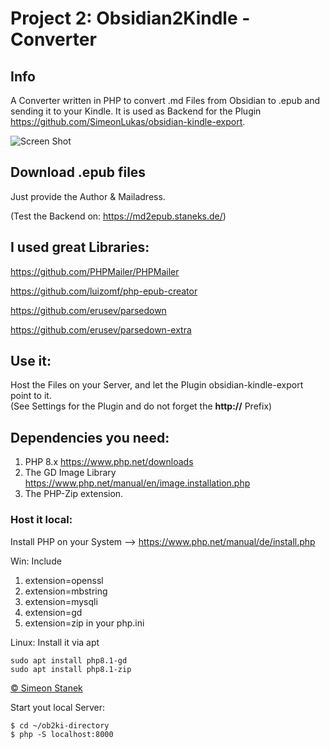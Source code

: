 # Project 2: Obsidian2Kindle - Converter

## Info
A Converter written in PHP to convert .md Files from Obsidian to .epub and sending it to your Kindle.
It is used as Backend for the Plugin https://github.com/SimeonLukas/obsidian-kindle-export.

![Screen Shot](img/screenshot.png)

## Download .epub files

Just provide the Author & Mailadress.

(Test the Backend on: https://md2epub.staneks.de/)

## I used great Libraries:
https://github.com/PHPMailer/PHPMailer

https://github.com/luizomf/php-epub-creator

https://github.com/erusev/parsedown

https://github.com/erusev/parsedown-extra

## Use it:
Host the Files on your Server, and let the Plugin obsidian-kindle-export point to it. <br>
(See Settings for the Plugin and do not forget the **http://** Prefix)

## Dependencies you need:

1. PHP 8.x
https://www.php.net/downloads
2. The GD Image Library
https://www.php.net/manual/en/image.installation.php
3. The PHP-Zip extension.

### Host it local:
Install PHP on your System --> https://www.php.net/manual/de/install.php

Win: Include 
1. extension=openssl
2. extension=mbstring
3. extension=mysqli
4. extension=gd
5. extension=zip
in your php.ini

Linux: Install it via apt

```shell
sudo apt install php8.1-gd
sudo apt install php8.1-zip
```

[© Simeon Stanek](https://staneks.de)

Start yout local Server:

```shell 
$ cd ~/ob2ki-directory
$ php -S localhost:8000
```



